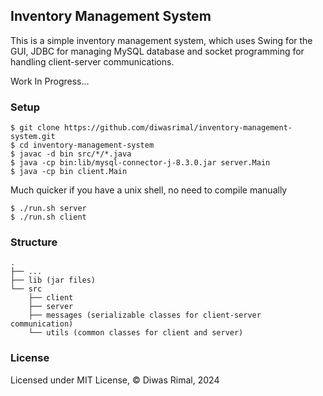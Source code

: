 ## Inventory Management System

This is a simple inventory management system, which uses Swing
for the GUI, JDBC for managing MySQL database and socket programming
for handling client-server communications.

Work In Progress...

### Setup
```
$ git clone https://github.com/diwasrimal/inventory-management-system.git
$ cd inventory-management-system
$ javac -d bin src/*/*.java
$ java -cp bin:lib/mysql-connector-j-8.3.0.jar server.Main
$ java -cp bin client.Main
```

Much quicker if you have a unix shell, no need to compile manually
```
$ ./run.sh server
$ ./run.sh client
```

### Structure
```
.
├── ...
├── lib (jar files)
└── src
    ├── client
    ├── server
    ├── messages (serializable classes for client-server communication)
    └── utils (common classes for client and server)
```

### License
Licensed under MIT License, © Diwas Rimal, 2024